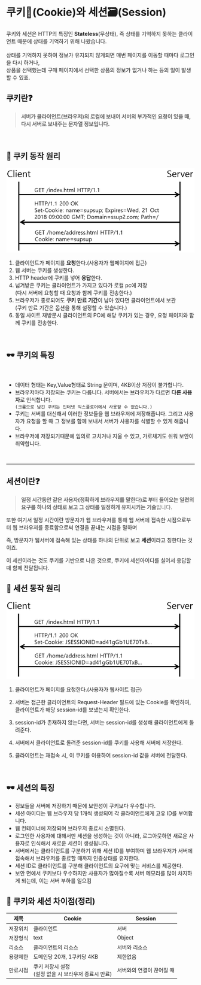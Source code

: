 # 쿠키🍪(Cookie)와 세션🗃(Session)
쿠키와 세션은 HTTP의 특징인 **Stateless**(무상태), 즉 상태를 기억하지 못하는 클라이언트 때문에 상태를 기억하기 위해 나왔습니다.<br><br>
상태를 기억하지 못하여 정보가 유지되지 않게되면 매번 페이지를 이동할 때마다 로그인을 다시 하거나,<br>
상품을 선택했는데 구매 페이지에서 선택한 상품의 정보가 없거나 하는 등의 일이 발생할 수 있죠.
## 쿠키란❓
> **서버가 클라이언트(브라우저)의 로컬에 보내어 서버의 부가적인 요청이 있을 때, 다시 서버로 보내주는 문자열 정보입니다.**

<br>

## 🍭 쿠키 동작 원리
<div class="center">
    <img src="./img/Cookie.png">
</div>

1. 클라이언트가 페이지를 **요청**한다.(사용자가 웹페이지에 접근)
2. 웹 서버는 쿠키를 생성한다.
3. HTTP header에 쿠키를 넣어 **응답**한다.
4. 넘겨받은 쿠키는 클라이언트가 가지고 있다가 로컬 pc에 저장<br>
(다시 서버에 요청할 때 요청과 함께 쿠키를 전송한다.)
5. 브라우저가 종료되어도 **쿠키 만료 기간**이 남아 있다면 클라이언트에서 보관<br>
(쿠키 만료 기간은 옵션을 통해 설정할 수 있습니다.)
6. 동일 사이트 재방문시 클라이언트의 PC에 해당 쿠키가 있는 경우, 요청 페이지와 함께 쿠키를 전송한다.
<br>

## 🕶 쿠키의 특징
<br>

* 데이터 형태는 Key,Value형태로 String 문이며, 4KB이상 저장이 불가합니다.
* 브라우저마다 저장되는 쿠키는 다릅니다. 서버에서는 브라우저가 다르면 **다른 사용자**로 인식합니다.<br>
`(크롬으로 남긴 쿠키는 인터넷 익스플로어에서 사용할 수 없습니다.)`
* 쿠키는 서버를 대신해서 이러한 정보들을 웹 브라우저에 저장해줍니다. 그리고 사용자가 요청을 할 때 그 정보를 함께 보내서 서버가 사용자를 식별할 수 있게 해줍니다.
* 브라우저에 저장되기때문에 임의로 고치거나 지울 수 있고, 가로채기도 쉬워 보안이 취약합니다.
<br>

---
## 세션이란❓
> **일정 시간동안 같은 사용자(정확하게 브라우저를 말한다)로 부터 들어오는
일련의 요구를 하나의 상태로 보고 그 상태를 일정하게 유지시키는 기술**입니다.

또한 여기서 일정 시간이란 방문자가 웹 브라우저를 통해 웹 서버에 접속한 시점으로부터 웹 브라우저를 종료함으로써 연결을 끝내는 시점을 말하며

즉, 방문자가 웹서버에 접속해 있는 상태를 하나의 단위로 보고 **세션**이라고 칭한다는 것이죠.

이 세션이라는 것도 쿠키를 기반으로 나온 것으로,
쿠키에 세션아이디를 실어서 응답할 때 함께 전달됩니다.
<br>

## 🍭 세션 동작 원리
<div class="center">
    <img src="./img/Session.png">
</div>

1. 클라이언트가 페이지를 요청한다.(사용자가 웹사이트 접근)

2. 서버는 접근한 클라이언트의 Request-Header 필드에 있는 Cookie를 확인하여,
클라이언트가 해당 session-id를 보냈는지 확인한다.

3. session-id가 존재하지 않는다면, 서버는 session-id를 생성해 클라이언트에게 돌려준다.

4. 서버에서 클라이언트로 돌려준 session-id를 쿠키를 사용해 서버에 저장한다.

5. 클라이언트는 재접속 시, 이 쿠키를 이용하여 session-id 값을 서버에 전달한다.

<br>

## 🕶 세션의 특징
* 정보들을 서버에 저장하기 때문에 보안성이 쿠키보다 우수합니다.
* 세션 아이디는 웹 브라우저 당 1개씩 생성되어 각 클라이언트에게 고유 ID를 부여합니다.
* 웹 컨테이너에 저장되며 브라우저 종료시 소멸된다.
* 로그인한 사용자에 대해서만 세션을 생성하는 것이 아니라, 로그아웃하면 새로운 사용자로 인식해서 새로운 세션이 생성됩니다.
* 서버에서는 클라이언트를 구분하기 위해 세션 ID를 부여하며 웹 브라우저가 서버에 접속해서 브라우저를 종료할 때까지 인증상태를 유지한다.
* 세션 ID로 클라이언트를 구분해 클라이언트의 요구에 맞는 서비스를 제공한다.
* 보안 면에서 쿠키보다 우수하지만 사용자가 많아질수록 서버 메모리를 많이 차지하게 되는데, 이는 서버 부하를 일으킴

## 🚪 쿠키와 세션 차이점(정리)

|제목|Cookie|Session|
|------|---|---|
|저장위치|클라이언트|서버|
|저장형식|text|Object|
|리소스|클라이언트의 리소스|서버와 리소스|
|용량제한|도메인당 20개, 1쿠키당 4KB|제한없음|
|만료시점|쿠키 저장시 설정<br>(설정 없을 시 브라우저 종료시 만료)|서버와의 연결이 끊어질 때|